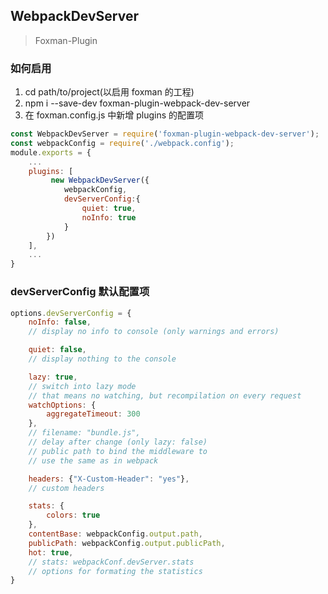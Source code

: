 ## WebpackDevServer
> Foxman-Plugin

### 如何启用
1. cd path/to/project(以启用 foxman 的工程)
2. npm i --save-dev foxman-plugin-webpack-dev-server
3. 在 foxman.config.js 中新增 plugins 的配置项
```javascript
const WebpackDevServer = require('foxman-plugin-webpack-dev-server');
const webpackConfig = require('./webpack.config');
module.exports = {
    ...
    plugins: [
         new WebpackDevServer({
            webpackConfig,
            devServerConfig:{
                quiet: true,
                noInfo: true
            }
        })
    ],
    ...
}
```
### devServerConfig 默认配置项
```javascript
options.devServerConfig = {
    noInfo: false,
    // display no info to console (only warnings and errors)

    quiet: false,
    // display nothing to the console

    lazy: true,
    // switch into lazy mode
    // that means no watching, but recompilation on every request
    watchOptions: {
        aggregateTimeout: 300
    },
    // filename: "bundle.js",
    // delay after change (only lazy: false)
    // public path to bind the middleware to
    // use the same as in webpack

    headers: {"X-Custom-Header": "yes"},
    // custom headers

    stats: {
        colors: true
    },
    contentBase: webpackConfig.output.path,
    publicPath: webpackConfig.output.publicPath,
    hot: true,
    // stats: webpackConf.devServer.stats
    // options for formating the statistics
}
```
